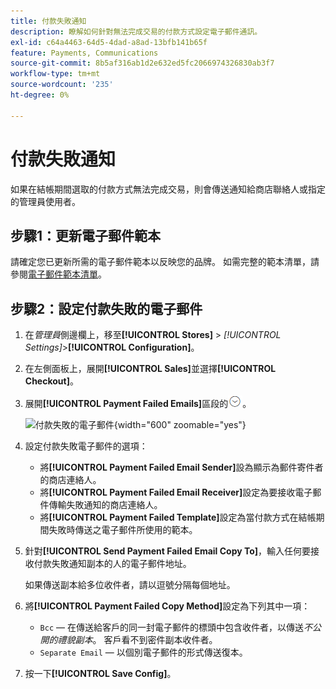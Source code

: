 ```yaml
---
title: 付款失敗通知
description: 瞭解如何針對無法完成交易的付款方式設定電子郵件通訊。
exl-id: c64a4463-64d5-4dad-a8ad-13bfb141b65f
feature: Payments, Communications
source-git-commit: 8b5af316ab1d2e632ed5fc2066974326830ab3f7
workflow-type: tm+mt
source-wordcount: '235'
ht-degree: 0%

---
```


# 付款失敗通知

如果在結帳期間選取的付款方式無法完成交易，則會傳送通知給商店聯絡人或指定的管理員使用者。

## 步驟1：更新電子郵件範本

請確定您已更新所需的電子郵件範本以反映您的品牌。 如需完整的範本清單，請參閱[電子郵件範本清單](../systems/email-templates.md#email-template-list)。

## 步驟2：設定付款失敗的電子郵件

1. 在&#x200B;_管理員_&#x200B;側邊欄上，移至&#x200B;**[!UICONTROL Stores]** > _[!UICONTROL Settings]_>**[!UICONTROL Configuration]**。

1. 在左側面板上，展開&#x200B;**[!UICONTROL Sales]**&#x200B;並選擇&#x200B;**[!UICONTROL Checkout]**。

1. 展開&#x200B;**[!UICONTROL Payment Failed Emails]**&#x200B;區段的![擴充選擇器](../assets/icon-display-expand.png)。

   ![付款失敗的電子郵件](../configuration-reference/sales/assets/checkout-payment-failed-emails.png){width="600" zoomable="yes"}

1. 設定付款失敗電子郵件的選項：

   - 將&#x200B;**[!UICONTROL Payment Failed Email Sender]**&#x200B;設為顯示為郵件寄件者的商店連絡人。
   - 將&#x200B;**[!UICONTROL Payment Failed Email Receiver]**&#x200B;設定為要接收電子郵件傳輸失敗通知的商店連絡人。
   - 將&#x200B;**[!UICONTROL Payment Failed Template]**&#x200B;設定為當付款方式在結帳期間失敗時傳送之電子郵件所使用的範本。

1. 針對&#x200B;**[!UICONTROL Send Payment Failed Email Copy To]**，輸入任何要接收付款失敗通知副本的人的電子郵件地址。

   如果傳送副本給多位收件者，請以逗號分隔每個地址。

1. 將&#x200B;**[!UICONTROL Payment Failed Copy Method]**&#x200B;設定為下列其中一項：

   - `Bcc` — 在傳送給客戶的同一封電子郵件的標頭中包含收件者，以傳送&#x200B;_不公開的禮貌副本_。 客戶看不到密件副本收件者。
   - `Separate Email` — 以個別電子郵件的形式傳送復本。

1. 按一下&#x200B;**[!UICONTROL Save Config]**。
